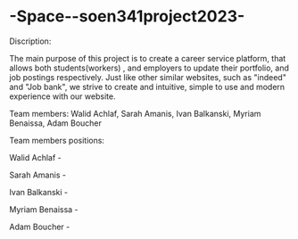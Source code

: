 # -Space--soen341project2023-

Discription:

The main purpose of this project is to create a career service platform, that allows both students(workers) , and employers to update their portfolio, and job postings respectively. Just like other similar websites, such as "indeed" and "Job bank", we strive to create and intuitive, simple to use and modern experience with our website.

Team members:
Walid Achlaf, Sarah Amanis, Ivan Balkanski, Myriam Benaissa, Adam Boucher  



Team members positions:

Walid Achlaf -

Sarah Amanis -

Ivan Balkanski -

Myriam Benaissa -

Adam Boucher - 
